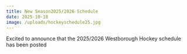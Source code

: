 ```yaml
---
title: New Season2025/2026 Schedule
date: 2025-10-18
image: /uploads/hockeyschedule25.jpg
---
```

Excited to announce that the 2025/2026 Westborough Hockey schedule has been posted
